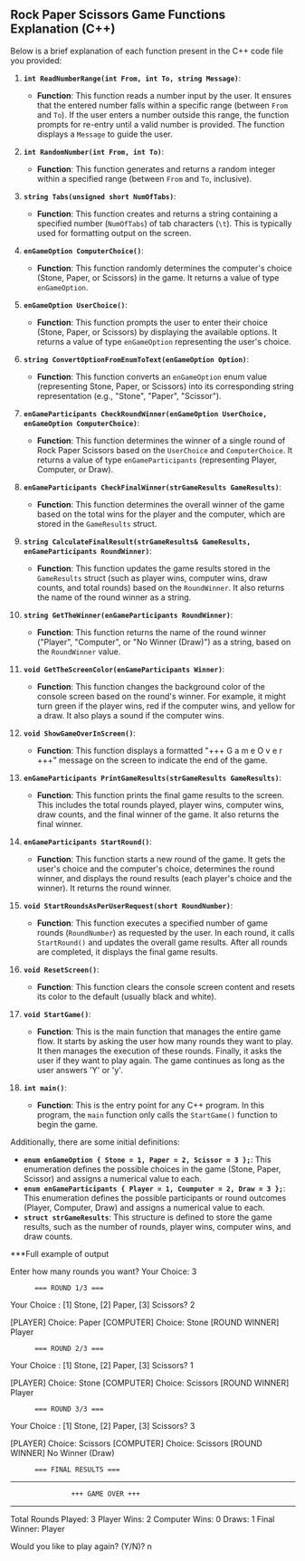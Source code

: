 ## Rock Paper Scissors Game Functions Explanation (C++)

Below is a brief explanation of each function present in the C++ code file you provided:

1.  **`int ReadNumberRange(int From, int To, string Message)`**:
    *   **Function**: This function reads a number input by the user. It ensures that the entered number falls within a specific range (between `From` and `To`). If the user enters a number outside this range, the function prompts for re-entry until a valid number is provided. The function displays a `Message` to guide the user.

2.  **`int RandomNumber(int From, int To)`**:
    *   **Function**: This function generates and returns a random integer within a specified range (between `From` and `To`, inclusive).

3.  **`string Tabs(unsigned short NumOfTabs)`**:
    *   **Function**: This function creates and returns a string containing a specified number (`NumOfTabs`) of tab characters (`\t`). This is typically used for formatting output on the screen.

4.  **`enGameOption ComputerChoice()`**:
    *   **Function**: This function randomly determines the computer's choice (Stone, Paper, or Scissors) in the game. It returns a value of type `enGameOption`.

5.  **`enGameOption UserChoice()`**:
    *   **Function**: This function prompts the user to enter their choice (Stone, Paper, or Scissors) by displaying the available options. It returns a value of type `enGameOption` representing the user's choice.

6.  **`string ConvertOptionFromEnumToText(enGameOption Option)`**:
    *   **Function**: This function converts an `enGameOption` enum value (representing Stone, Paper, or Scissors) into its corresponding string representation (e.g., "Stone", "Paper", "Scissor").

7.  **`enGameParticipants CheckRoundWinner(enGameOption UserChoice, enGameOption ComputerChoice)`**:
    *   **Function**: This function determines the winner of a single round of Rock Paper Scissors based on the `UserChoice` and `ComputerChoice`. It returns a value of type `enGameParticipants` (representing Player, Computer, or Draw).

8.  **`enGameParticipants CheckFinalWinner(strGameResults GameResults)`**:
    *   **Function**: This function determines the overall winner of the game based on the total wins for the player and the computer, which are stored in the `GameResults` struct.

9.  **`string CalculateFinalResult(strGameResults& GameResults, enGameParticipants RoundWinner)`**:
    *   **Function**: This function updates the game results stored in the `GameResults` struct (such as player wins, computer wins, draw counts, and total rounds) based on the `RoundWinner`. It also returns the name of the round winner as a string.

10. **`string GetTheWinner(enGameParticipants RoundWinner)`**:
    *   **Function**: This function returns the name of the round winner ("Player", "Computer", or "No Winner (Draw)") as a string, based on the `RoundWinner` value.

11. **`void GetTheScreenColor(enGameParticipants Winner)`**:
    *   **Function**: This function changes the background color of the console screen based on the round's winner. For example, it might turn green if the player wins, red if the computer wins, and yellow for a draw. It also plays a sound if the computer wins.

12. **`void ShowGameOverInScreen()`**:
    *   **Function**: This function displays a formatted "+++ G a m e O v e r +++" message on the screen to indicate the end of the game.

13. **`enGameParticipants PrintGameResults(strGameResults GameResults)`**:
    *   **Function**: This function prints the final game results to the screen. This includes the total rounds played, player wins, computer wins, draw counts, and the final winner of the game. It also returns the final winner.

14. **`enGameParticipants StartRound()`**:
    *   **Function**: This function starts a new round of the game. It gets the user's choice and the computer's choice, determines the round winner, and displays the round results (each player's choice and the winner). It returns the round winner.

15. **`void StartRoundsAsPerUserRequest(short RoundNumber)`**:
    *   **Function**: This function executes a specified number of game rounds (`RoundNumber`) as requested by the user. In each round, it calls `StartRound()` and updates the overall game results. After all rounds are completed, it displays the final game results.

16. **`void ResetScreen()`**:
    *   **Function**: This function clears the console screen content and resets its color to the default (usually black and white).

17. **`void StartGame()`**:
    *   **Function**: This is the main function that manages the entire game flow. It starts by asking the user how many rounds they want to play. It then manages the execution of these rounds. Finally, it asks the user if they want to play again. The game continues as long as the user answers 'Y' or 'y'.

18. **`int main()`**:
    *   **Function**: This is the entry point for any C++ program. In this program, the `main` function only calls the `StartGame()` function to begin the game.

Additionally, there are some initial definitions:
*   **`enum enGameOption { Stone = 1, Paper = 2, Scissor = 3 };`**: This enumeration defines the possible choices in the game (Stone, Paper, Scissor) and assigns a numerical value to each.
*   **`enum enGameParticipants { Player = 1, Coumputer = 2, Draw = 3 };`**: This enumeration defines the possible participants or round outcomes (Player, Computer, Draw) and assigns a numerical value to each.
*   **`struct strGameResults`**: This structure is defined to store the game results, such as the number of rounds, player wins, computer wins, and draw counts.

***Full example of output

Enter how many rounds you want?
Your Choice: 3

          === ROUND 1/3 ===
Your Choice : [1] Stone, [2] Paper, [3] Scissors? 2

[PLAYER]  Choice: Paper
[COMPUTER] Choice: Stone
[ROUND WINNER] Player

          === ROUND 2/3 ===
Your Choice : [1] Stone, [2] Paper, [3] Scissors? 1

[PLAYER]  Choice: Stone
[COMPUTER] Choice: Scissors
[ROUND WINNER] Player

          === ROUND 3/3 ===
Your Choice : [1] Stone, [2] Paper, [3] Scissors? 3

[PLAYER]  Choice: Scissors
[COMPUTER] Choice: Scissors
[ROUND WINNER] No Winner (Draw)

          === FINAL RESULTS ===
____________________________________________________________
                   +++ GAME OVER +++
____________________________________________________________

Total Rounds Played: 3
Player Wins:    2
Computer Wins:  0
Draws:          1
Final Winner:   Player

Would you like to play again? (Y/N)? n
